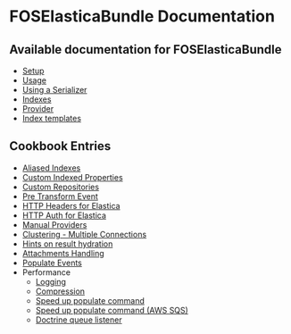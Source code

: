 FOSElasticaBundle Documentation
===============================

Available documentation for FOSElasticaBundle
---------------------------------------------

* [Setup](setup.md)
* [Usage](usage.md)
* [Using a Serializer](serializer.md)
* [Indexes](indexes.md)
* [Provider](provider.md)
* [Index templates](templates.md)

Cookbook Entries
----------------

* [Aliased Indexes](cookbook/aliased-indexes.md)
* [Custom Indexed Properties](cookbook/custom-properties.md)
* [Custom Repositories](cookbook/custom-repositories.md)
* [Pre Transform Event](cookbook/pre-transform-event.md)
* [HTTP Headers for Elastica](cookbook/elastica-client-http-headers.md)
* [HTTP Auth for Elastica](cookbook/http-auth-for-elastica.md)
* [Manual Providers](cookbook/manual-provider.md)
* [Clustering - Multiple Connections](cookbook/multiple-connections.md)
* [Hints on result hydration](cookbook/hints-on-result-hydration.md)
* [Attachments Handling](cookbook/attachments.md)
* [Populate Events](cookbook/populate-events.md)
* Performance
   - [Logging](cookbook/logging.md)
   - [Compression](cookbook/compression.md)
   - [Speed up populate command](cookbook/speed-up-populate-command.md)
   - [Speed up populate command (AWS SQS)](cookbook/speed-up-populate-command-sqs.md)
   - [Doctrine queue listener](cookbook/doctrine-queue-listener.md)
